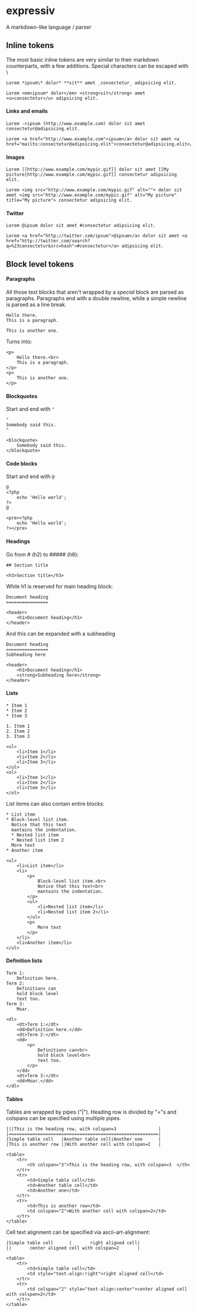 expressiv
=========

A markdown-like language / parser

## Inline tokens

The most basic inline tokens are very similar to their markdown counterparts, with a few additions.
Special characters can be escaped with \

```
Lorem *ipsum\* dolor* **sit** amet _consectetur_ adipsicing elit.
```

```
Lorem <em>ipsum* dolor</em> <strong>sit</strong> amet <u>consectetur</u> adipsicing elit.
```

#### Links and emails

```
Lorem ->ipsum (http://www.example.com) dolor sit amet consectetur@adipsicing.elit.
```

```
Lorem <a href="http://www.example.com">ipsum</a> dolor sit amet <a href="mailto:consectetur@adipsicing.elit">consectetur@adipsicing.elit</a>.
```

#### Images

```
Lorem [[http://www.example.com/mypic.gif]] dolor sit amet [[My picture|http://www.example.com/mypic.gif]] consectetur adipsicing elit.
```

```
Lorem <img src="http://www.example.com/mypic.gif" alt=""> dolor sit amet <img src="http://www.example.com/mypic.gif" alt="My picture" title="My picture"> consectetur adipsicing elit.
```

#### Twitter

```
Lorem @ipsum dolor sit amet #consectetur adipsicing elit.
```

```
Lorem <a href="http://twitter.com/ipsum">@ipsum</a> dolor sit amet <a href="http://twitter.com/search?q=%23consectetur&src=hash">#consectetur</a> adipsicing elit.
```

## Block level tokens

#### Paragraphs

All those text blocks that aren't wrapped by a *special* block are parsed as paragraphs. Paragraphs end with a double newline, while a simple newline is parsed as a line break.

```
Hello there.
This is a paragraph.

This is another one.
```

Turns into:

```
<p>
    Hello there.<br>
    This is a paragraph.
</p>
<p>
    This is another one.
</p>
```

#### Blockquotes

Start and end with `"`

```
"
Somebody said this.
"
```

```
<blockquote>
    Somebody said this.
</blockquote>
```

#### Code blocks

Start and end with `@`

```
@
<?php
    echo 'Hello world';
?>
@
```

```
<pre><?php
    echo 'Hello world';
?></pre>
```

#### Headings

Go from # (h2) to ##### (h6):

```
## Section title
```

```
<h3>Section title</h3>
```

While h1 is reserved for main heading block:

```
Document heading
================
```

```
<header>
    <h1>Document heading</h1>
</header>
```

And this can be expanded with a subheading

```
Document heading
================
Subheading here
```

```
<header>
    <h1>Document heading</h1>
    <strong>Subheading here</strong>
</header>
```

#### Lists

```
* Item 1
* Item 2
* Item 3

1. Item 1
2. Item 2
3. Item 3
```

```
<ul>
    <li>Item 1</li>
    <li>Item 2</li>
    <li>Item 3</li>
</ul>
<ol>
    <li>Item 1</li>
    <li>Item 2</li>
    <li>Item 3</li>
</ol>
```

List items can also contain entire blocks:

```
* List item
* Block-level list item.
  Notice that this text
  mantains the indentation.
  * Nested list item
  * Nested list item 2
  More text
* Another item
```

```
<ul>
    <li>List item</li>
    <li>
        <p>
            Block-level list item.<br>
            Notice that this text<br>
            mantains the indentation.
        </p>
        <ul>
            <li>Nested list item</li>
            <li>Nested list item 2</li>
        </ul>
        <p>
            More text
        </p>
    </li>
    <li>Another item</li>
</ul>
```

#### Definition lists

```
Term 1:
    Definition here.
Term 2:
    Definitions can
    hold block level
    text too.
Term 3:
    Moar.
```

```
<dl>
    <dt>Term 1:</dt>
    <dd>Definition here.</dd>
    <dt>Term 2:</dt>
    <dd>
        <p>
            Definitions can<br>
            hold block level<br>
            text too.
        </p>
    </dd>
    <dt>Term 3:</dt>
    <dd>Moar.</dd>
</dl>
```

#### Tables

Tables are wrapped by pipes ("|"). Heading row is divided by "="s and colspans can be specified using multiple pipes.

```
|||This is the heading row, with colspan=3                |
|=========================================================|
|Simple table cell   |Another table cell|Another one      |
|This is another row ||With another cell with colspan=2   |
```

```
<table>
    <tr>
        <th colspan="3">This is the heading row, with colspan=3  </th>
    </tr>
    <tr>
        <td>Simple table cell</td>
        <td>Another table cell</td>
        <td>Another one</td>
    </tr>
    <tr>
        <td>This is another row</td>
        <td colspan="2">With another cell with colspan=2</td>
    </tr>
</table>
```

Cell text alignment can be specified via ascii-art-alignment:

```
|Simple table cell      |       right aligned cell|
||       center aligned cell with colspan=2       |
```

```
<table>
    <tr>
        <td>Simple table cell</td>
        <td style="text-align:right">right aligned cell</td>
    </tr>
    <tr>
        <td colspan="2" style="text-align:center">center aligned cell with colspan=2</td>
    </tr>
</table>
```

